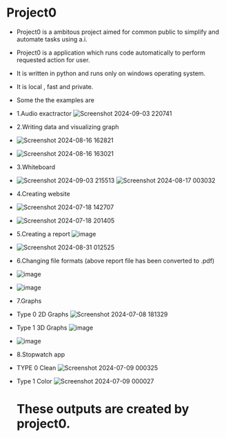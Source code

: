 # Project0
* Project0 is a ambitous project aimed for common public to simplify and automate tasks using a.i.
* Project0 is a application which runs code automatically to perform requested action for user.
* It is written in python and runs only on windows operating system.
* It is local , fast and private.
* Some the the examples are 
* 1.Audio exactractor ![Screenshot 2024-09-03 220741](https://github.com/user-attachments/assets/f370a723-1767-4bd0-acf5-1593f20a8b2f)

* 2.Writing data and visualizing graph
* ![Screenshot 2024-08-16 162821](https://github.com/user-attachments/assets/26bdfd61-d23b-4e97-8c6d-79721d3198dd)
* ![Screenshot 2024-08-16 163021](https://github.com/user-attachments/assets/8f127cef-9836-40e9-bcdb-5de8ea3764ac)
* 3.Whiteboard 
* ![Screenshot 2024-09-03 215513](https://github.com/user-attachments/assets/d3bdf2f1-a638-46af-ae8f-0f3c168b0846)
![Screenshot 2024-08-17 003032](https://github.com/user-attachments/assets/d50949c0-2b3a-425e-9827-910fc7eaaed7)
* 4.Creating website
* ![Screenshot 2024-07-18 142707](https://github.com/user-attachments/assets/9f9e8bd7-b58e-41fa-b763-e637cf22bbf2)
* ![Screenshot 2024-07-18 201405](https://github.com/user-attachments/assets/009bd9b4-b40d-497d-8143-884dc23be2bc)
* 5.Creating a report ![image](https://github.com/user-attachments/assets/ac927268-9301-4fe1-ae07-441021e6f518)
* ![Screenshot 2024-08-31 012525](https://github.com/user-attachments/assets/fc49a32a-6930-4243-bd90-64fa261d7271)

* 6.Changing file formats (above report file has been converted to .pdf)
* ![image](https://github.com/user-attachments/assets/8fb7cda7-fd3d-41af-8bf0-1f42bb429d4d)
* ![image](https://github.com/user-attachments/assets/f7f82e2c-98a0-4437-bc72-92c854d717b8)
* 7.Graphs
*  Type 0 2D Graphs ![Screenshot 2024-07-08 181329](https://github.com/user-attachments/assets/1b4685d5-a5f4-4937-9e63-6a6844ac3af4)
*  Type 1 3D Graphs ![image](https://github.com/user-attachments/assets/9fdb6d3f-3e7c-43ef-a508-14389a2846ab)
*  ![image](https://github.com/user-attachments/assets/162a036c-3ecc-4b23-878a-4e22cbce1cbd)


* 8.Stopwatch app
* TYPE 0 Clean ![Screenshot 2024-07-09 000325](https://github.com/user-attachments/assets/dff1ea3f-df7e-4919-83d8-6f7304f32baf)
* Type 1 Color ![Screenshot 2024-07-09 000027](https://github.com/user-attachments/assets/22e18e9d-9185-4c78-8be6-1f45fa4f6435)

  # These outputs are created by project0.














